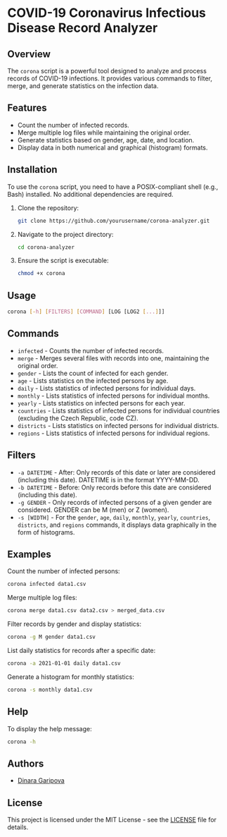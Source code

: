 
# COVID-19 Coronavirus Infectious Disease Record Analyzer

## Overview

The `corona` script is a powerful tool designed to analyze and process records of COVID-19 infections. It provides various commands to filter, merge, and generate statistics on the infection data.

## Features

- Count the number of infected records.
- Merge multiple log files while maintaining the original order.
- Generate statistics based on gender, age, date, and location.
- Display data in both numerical and graphical (histogram) formats.

## Installation

To use the `corona` script, you need to have a POSIX-compliant shell (e.g., Bash) installed. No additional dependencies are required.

1. Clone the repository:
    ```sh
    git clone https://github.com/yourusername/corona-analyzer.git
    ```
2. Navigate to the project directory:
    ```sh
    cd corona-analyzer
    ```
3. Ensure the script is executable:
    ```sh
    chmod +x corona
    ```

## Usage

```sh
corona [-h] [FILTERS] [COMMAND] [LOG [LOG2 [...]]]
```

## Commands

- `infected` - Counts the number of infected records.
- `merge` - Merges several files with records into one, maintaining the original order.
- `gender` - Lists the count of infected for each gender.
- `age` - Lists statistics on the infected persons by age.
- `daily` - Lists statistics of infected persons for individual days.
- `monthly` - Lists statistics of infected persons for individual months.
- `yearly` - Lists statistics on infected persons for each year.
- `countries` - Lists statistics of infected persons for individual countries (excluding the Czech Republic, code CZ).
- `districts` - Lists statistics on infected persons for individual districts.
- `regions` - Lists statistics of infected persons for individual regions.

## Filters

- `-a DATETIME` - After: Only records of this date or later are considered (including this date). DATETIME is in the format YYYY-MM-DD.
- `-b DATETIME` - Before: Only records before this date are considered (including this date).
- `-g GENDER` - Only records of infected persons of a given gender are considered. GENDER can be M (men) or Z (women).
- `-s [WIDTH]` - For the `gender`, `age`, `daily`, `monthly`, `yearly`, `countries`, `districts`, and `regions` commands, it displays data graphically in the form of histograms.

## Examples

Count the number of infected persons:
```sh
corona infected data1.csv
```

Merge multiple log files:
```sh
corona merge data1.csv data2.csv > merged_data.csv
```

Filter records by gender and display statistics:
```sh
corona -g M gender data1.csv
```

List daily statistics for records after a specific date:
```sh
corona -a 2021-01-01 daily data1.csv
```

Generate a histogram for monthly statistics:
```sh
corona -s monthly data1.csv
```

## Help

To display the help message:
```sh
corona -h
```

## Authors

- [Dinara Garipova]()

## License

This project is licensed under the MIT License - see the [LICENSE](LICENSE) file for details.

